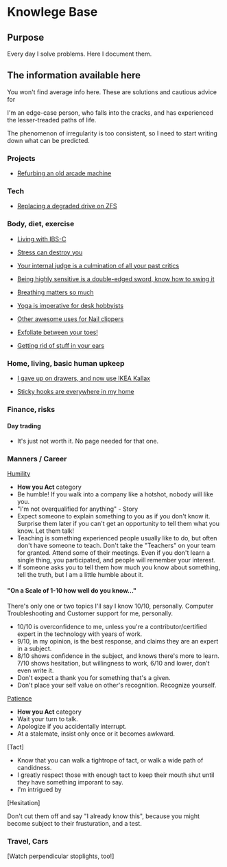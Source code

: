 # Knowlege Base

## Purpose
Every day I solve problems. Here I document them.

## The information available here
You won't find average info here. These are solutions and cautious advice for 

I'm an edge-case person, who falls into the cracks, and has experienced the lesser-treaded paths of life. 

The phenomenon of irregularity is too consistent, so I need to start writing down what can be predicted. 


### Projects

* [Refurbing an old arcade machine]()


### Tech
* [Replacing a degraded drive on ZFS]()


### Body, diet, exercise
* [Living with IBS-C]()

* [Stress can destroy you]()

* [Your internal judge is a culmination of all your past critics]()

* [Being highly sensitive is a double-edged sword, know how to swing it]()

* [Breathing matters so much]()

* [Yoga is imperative for desk hobbyists]()

* [Other awesome uses for Nail clippers]()

* [Exfoliate between your toes!]()

* [Getting rid of stuff in your ears]()


### Home, living, basic human upkeep

* [I gave up on drawers, and now use IKEA Kallax]()

* [Sticky hooks are everywhere in my home]()


### Finance, risks
#### Day trading
* It's just not worth it. No page needed for that one. 


### Manners / Career
[Humility]()
* **How you Act** category
* Be humble! If you walk into a company like a hotshot, nobody will like you. 
* "I'm not overqualified for anything" - Story
* Expect someone to explain something to you as if you don't know it. Surprise them later if you can't get an opportunity to tell them what you know. Let them talk!
* Teaching is something experienced people usually like to do, but often don't have someone to teach. Don't take the "Teachers" on your team for granted. Attend some of their meetings. Even if you don't learn a single thing, you participated, and people will remember your interest. 
* If someone asks you to tell them how much you know about something, tell the truth, but I am a little humble about it. 

#### "On a Scale of 1-10 how well do you know..."
There's only one or two topics I'll say I know 10/10, personally. Computer Troubleshooting and Customer support for me, personally. 

* 10/10 is overconfidence to me, unless you're a contributor/certified expert in the technology with years of work.
* 9/10, in my opinion, is the best response, and claims they are an expert in a subject. 
* 8/10 shows confidence in the subject, and knows there's more to learn. 7/10 shows hesitation, but willingness to work, 6/10 and lower, don't even write it. 
* Don't expect a thank you for something that's a given. 
* Don't place your self value on other's recognition. Recognize yourself. 

[Patience]()
* **How you Act** category
* Wait your turn to talk. 
* Apologize if you accidentally interrupt. 
* At a stalemate, insist only once or it becomes awkward. 

[Tact]
* Know that you can walk a tightrope of tact, or walk a wide path of candidness. 
* I greatly respect those with enough tact to keep their mouth shut until they have something imporant to say. 
* I'm intrigued by 

[Hesitation]


Don't cut them off and say "I already know this", because you might become subject to their frusturation, and a test.


### Travel, Cars
[Watch perpendicular stoplights, too!]


